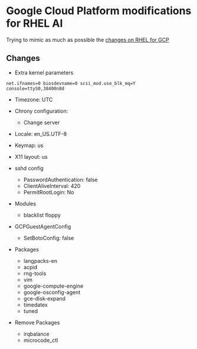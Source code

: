 # Google Cloud Platform modifications for RHEL AI
Trying to mimic as much as possible the [changes on RHEL for GCP](https://github.com/osbuild/images/blob/main/pkg/distro/rhel/rhel9/gce.go)

## Changes

- Extra kernel parameters

```
net.ifnames=0 biosdevname=0 scsi_mod.use_blk_mq=Y console=ttyS0,38400n8d
```

- Timezone: UTC
- Chrony configuration:
    - Change server
- Locale: en_US.UTF-8
- Keymap: us
- X11 layout: us

- sshd config
    - PasswordAuthentication: false
    - ClientAliveInterval: 420
    - PermitRootLogin: No

- Modules
    - blacklist floppy

- GCPGuestAgentConfig
    - SetBotoConfig: false

- Packages
    - langpacks-en
    - acpid
    - rng-tools
    - vim
    - google-compute-engine
    - google-osconfig-agent
    - gce-disk-expand
    - timedatex
    - tuned

- Remove Packages
    - irqbalance
    - microcode_ctl
